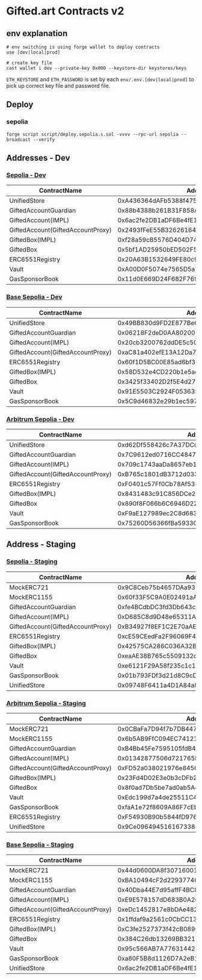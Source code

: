 # Gifted.art Contracts v2

## env explanation

```
# env switching is using forge wallet to deploy contracts
use [dev|local|prod]

# create key file
cast wallet i dev --private-key 0x000 --keystore-dir keystores/keys
```

`ETH_KEYSTORE` and `ETH_PASSWORD` is set by each `env/.env.[dev|local|prod]` to pick up correct key file and password file.

## Deploy

### sepolia

```
forge script script/deploy.sepolia.s.sol -vvvv --rpc-url sepolia --broadcast --verify
```

## Addresses - Dev

### [Sepolia - Dev](https://sepolia.etherscan.io/)

| ContractName                      | Address                                    |
| --------------------------------- | ------------------------------------------ |
| UnifiedStore                      | 0xA436364dAFb5388f4756Cd334E41948a3F8BfF1d |
| GiftedAccountGuardian             | 0x88b4388b261B31F858A5AC5B707c4F857A9792E4 |
| GiftedAccount(IMPL)               | 0x6ac2fe2DB1aDF6Be4fE129CFB1EE17511aBf097B |
| GiftedAccount(GiftedAccountProxy) | 0x2493fFeE55B3262616461E9E72C354073dAeCDED |
| GiftedBox(IMPL)                   | 0xf28a59cB5576D404D74E779CB9CDe233cf5871B7 |
| GiftedBox                         | 0x5bf1AD25950bED502F56f61c2Fd4369c59D919A0 |
| ERC6551Registry                   | 0x20A63B1532649FE80c9Df43fb827c155447fD75E |
| Vault                             | 0xA00D0F5074e7565D5a71893396e19D19aa1f4629 |
| GasSponsorBook                    | 0x11d0E669D24F682F7690fDf5407B20287050a74A |

### [Base Sepolia - Dev](https://sepolia.basescan.org/)

| ContractName                      | Address                                    |
| --------------------------------- | ------------------------------------------ |
| UnifiedStore                      | 0x49BB830d9FD2E877Be6b4C5564bBf245F2179fD9 |
| GiftedAccountGuardian             | 0x06218F2deD0AA802001D8C93765a37Fc054eb62E |
| GiftedAccount(IMPL)               | 0x20cb3200762ddDE5c502065dF805538D707DA76c |
| GiftedAccount(GiftedAccountProxy) | 0xaC81a402efE13A12Da7421cff57c639054222126 |
| ERC6551Registry                   | 0x60f1D5BC00E85ad6bf3899A244aefe71f56a0796 |
| GiftedBox(IMPL)                   | 0x58D532e4CD220b1e5ae6f78F37731cf4632f6960 |
| GiftedBox                         | 0x3425f33402D2f5E4d276a8E8653866c8afa0B9Af |
| Vault                             | 0x91E5503C2924F0536353343f455628A18CceDC16 |
| GasSponsorBook                    | 0x5C9d46832e29b1ec5972f144773Ef13afc93eA76 |

### [Arbitrum Sepolia - Dev](https://sepolia.arbiscan.io/)

| ContractName                      | Address                                    |
| --------------------------------- | ------------------------------------------ |
| UnifiedStore                      | 0xd62Df558426c7A37DCdA006B83362B610423484b |
| GiftedAccountGuardian             | 0x7C9612ed0716CC48474AcB908B4766239709d6A0 |
| GiftedAccount(IMPL)               | 0x709c1743aaDa8657eb1928955D48684AbC1337FA |
| GiftedAccount(GiftedAccountProxy) | 0xB765c1801dB3712d0330b83585496D27Fac01420 |
| ERC6551Registry                   | 0xF0401c57Ff0Cb78Af5340dA8ABf79f7B1D9b4A50 |
| GiftedBox(IMPL)                   | 0x8431483c91C856DCe2D8e07aD5B1b587Ad5df44D |
| GiftedBox                         | 0x890f8F066b6C6946D220623d6cb36b2930B80c44 |
| Vault                             | 0xF9aE127989ec2C8d683a0605a6dEc973f4B57d9b |
| GasSponsorBook                    | 0x75260D56366fBa5933CB56efd5F671331fF9B6C5 |

## Address - Staging

### [Sepolia - Staging](https://sepolia.etherscan.io/)

| ContractName                      | Address                                    |
| --------------------------------- | ------------------------------------------ |
| MockERC721                        | 0x9C8Ceb75b4657DAa931fb1b0D8EC9800155C5f7f |
| MockERC1155                       | 0x60f33F5C9A0E02491aA7b5b35E0ffdeE073D1e6A |
| GiftedAccountGuardian             | 0xfe4BCdbDC3fd3Db643c4acB2b9d4A4d34354f623 |
| GiftedAccount(IMPL)               | 0xD685C8d9D48e65311Af1c2cAE6d40367b834a94E |
| GiftedAccount(GiftedAccountProxy) | 0xB34927f8EF1C2E70aAE0b59477cBc9C52c3f959A |
| ERC6551Registry                   | 0xcE59CEedFa2F96069F46e7cE1A0652C9268fB24a |
| GiftedBox(IMPL)                   | 0x42575CA286C036A32B378ee80F186dFE4b8f63af |
| GiftedBox                         | 0xeaAE38B765c5509132c9B3c4a757bBd857fe3536 |
| Vault                             | 0xe6121F29A58f235c1c12837fACE0f9419411F402 |
| GasSponsorBook                    | 0x01b793FDf3d21d8C9cD52De3aD5B50c5c95009A3 |
| UnifiedStore                      | 0x09748F6411a4D1A84a87645A3E406dCb3c31Fc73 |

### [Arbitrum Sepolia - Staging](https://sepolia.arbiscan.io/)

| ContractName                      | Address                                    |
| --------------------------------- | ------------------------------------------ |
| MockERC721                        | 0x0CBaFa7D94f7b7DB447BBD45E23eC12e177F14e9 |
| MockERC1155                       | 0x6b5AB9FfC094EC74121424Ca3d9bE848cC8d4Eb0 |
| GiftedAccountGuardian             | 0xB4Bb45Fe7595105fdB425A9e024CfDEADF321EF6 |
| GiftedAccount(IMPL)               | 0x01342877506d721765E918dc25DfC7201AF02001 |
| GiftedAccount(GiftedAccountProxy) | 0xFD52a038021976e84564C78EB5d2b0B8a4509333 |
| GiftedBox(IMPL)                   | 0x23Fd4D02E3e0b3cDFb2e851aE42Fd8bebE2EB7E9 |
| GiftedBox                         | 0x8f0ad7Db5be7ad0ab5A4F9BC08Fc8FBAa4952773 |
| Vault                             | 0xEdc199d7a4de25511C44aA85f6E5B794A21c1704 |
| GasSponsorBook                    | 0xfaA1e72f8609A86F7cEbbaDa0719FaC617D67e18 |
| ERC6551Registry                   | 0xF54930B90b5844fD976eE6EFE1cc3640c0742863 |
| UnifiedStore                      | 0x9Ce09649451616733844b77a5d67FF2E467d2A14 |

### [Base Sepolia - Staging](https://sepolia.basescan.org)

| ContractName                      | Address                                    |
| --------------------------------- | ------------------------------------------ |
| MockERC721                        | 0x44d0600DA8f30716001cb2233d39B01a346Cc6Ea |
| MockERC1155                       | 0xBA10494cF2d2293774603bfD882c30A12E5c0511 |
| GiftedAccountGuardian             | 0x40Dba44E7d95affF4BC8afa349393f26c8f61da6 |
| GiftedAccount(IMPL)               | 0xE9E578157dD683B0A2C0De91A1DBCcb792F8E82E |
| GiftedAccount(GiftedAccountProxy) | 0xeDc1452817e8bDAe482D6D026c07C77f2053b693 |
| ERC6551Registry                   | 0x1ffdaf9a2561c0CbCC13F3fca6381A0E060Af66E |
| GiftedBox(IMPL)                   | 0xC3fe2527373f42cB089CCB4Bb3a3B20ad6dBD6a7 |
| GiftedBox                         | 0x384C26db13269BB3215482F9B932371e4803B29f |
| Vault                             | 0x95c566AB7A776314424364D1e2476399167b916c |
| GasSponsorBook                    | 0xa80F5B8d1126D7A2eB1cE271483cF70bBb4e6e0A |
| UnifiedStore                      | 0x6ac2fe2DB1aDF6Be4fE129CFB1EE17511aBf097B |


